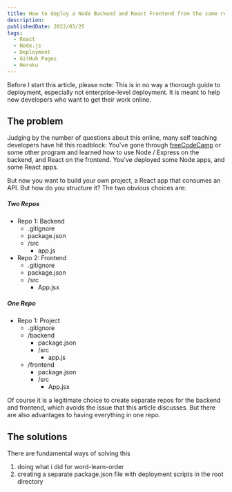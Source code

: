 ```yaml
---
title: How to deploy a Node Backend and React Frontend from the same repo
description: 
publishedDate: 2022/03/25
tags:
  - React
  - Node.js
  - Deployment
  - GitHub Pages
  - Heroku
---
```

Before I start this article, please note: This is in no way a thorough guide to deployment, especially not enterprise-level deployment. It is meant to help new developers who want to get their work online.

## The problem
Judging by the number of questions about this online, many self teaching developers have hit this roadblock: You've gone through [freeCodeCamp](https://www.freecodecamp.org/) or some other program and learned how to use Node / Express on the backend, and React on the frontend. You've deployed some Node apps, and some React apps. 

But now you want to build your own project, a React app that consumes an API. But how do you structure it? The two obvious choices are:

##### Two Repos
* Repo 1: Backend
  * .gitignore
  * package.json
  * /src
    * app.js
* Repo 2: Frontend
  * .gitignore
  * package.json
  * /src
    * App.jsx

##### One Repo
* Repo 1: Project
  * .gitignore
  * /backend
    * package.json
    * /src
      * app.js
  * /frontend
    * package.json
    * /src
      * App.jsx

Of course it is a legitimate choice to create separate repos for the backend and frontend, which avoids the issue that this article discusses. But there are also advantages to having everything in one repo.

## The solutions
There are fundamental ways of solving this
1. doing what i did for word-learn-order
2. creating a separate package.json file with deployment scripts in the root directory